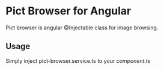 <h1>Pict Browser for Angular</h1>
Pict browser is angular @Injectable class for image browsing.
<h2>Usage</h2>
Simply inject <abbr>pict-browser.service.ts</abbr> to your <cite>component.ts</cite>

